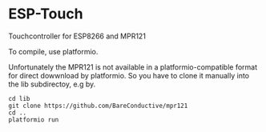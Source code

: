 # ESP-Touch
Touchcontroller for ESP8266 and MPR121


To compile, use platformio.

Unfortunately the MPR121 is not available in a platformio-compatible format for direct dowwnload by platformio.
So you have to clone it manually into the lib subdirectoy, e.g by.

```
cd lib
git clone https://github.com/BareConductive/mpr121
cd ..
platformio run
``` 